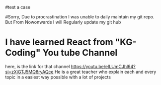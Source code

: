 #test a case

#Sorry, Due to procrastination I was unable to daily maintain my git repo. But From Nowonwards I will Regularly update my git hub
# I have learned React from "KG-Coding" You tube Channel
here, is the link for that channel
https://youtu.be/eILUmCJhl64?si=zXjGTJ5MQ8ryAQce
He is a great teacher who explain each and every topic in a easiest way possible with a lot of projects
